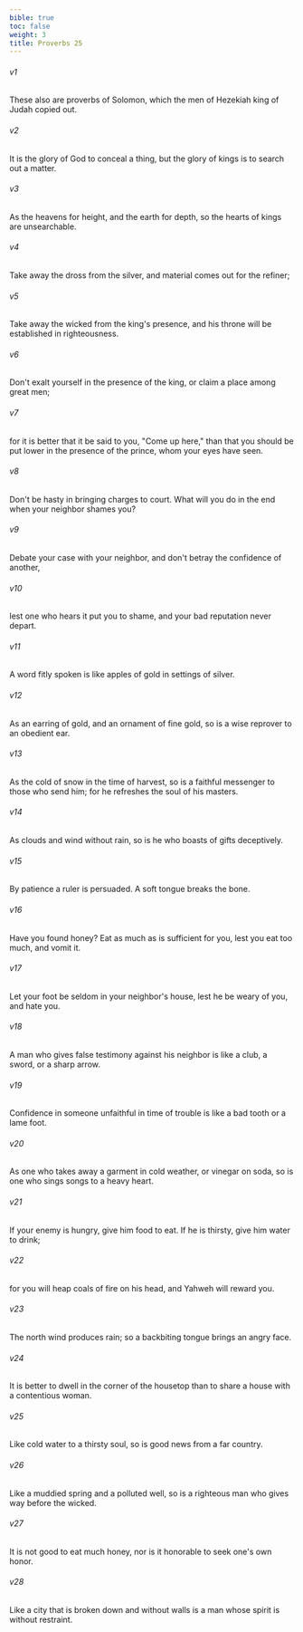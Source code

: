 ```yaml
---
bible: true
toc: false
weight: 3
title: Proverbs 25
---
```




###### v1 
These also are proverbs of Solomon, which the men of Hezekiah king of Judah copied out. 

###### v2 
It is the glory of God to conceal a thing, but the glory of kings is to search out a matter. 

###### v3 
As the heavens for height, and the earth for depth, so the hearts of kings are unsearchable. 

###### v4 
Take away the dross from the silver, and material comes out for the refiner; 

###### v5 
Take away the wicked from the king's presence, and his throne will be established in righteousness. 

###### v6 
Don't exalt yourself in the presence of the king, or claim a place among great men; 

###### v7 
for it is better that it be said to you, "Come up here," than that you should be put lower in the presence of the prince, whom your eyes have seen. 

###### v8 
Don't be hasty in bringing charges to court. What will you do in the end when your neighbor shames you? 

###### v9 
Debate your case with your neighbor, and don't betray the confidence of another, 

###### v10 
lest one who hears it put you to shame, and your bad reputation never depart. 

###### v11 
A word fitly spoken is like apples of gold in settings of silver. 

###### v12 
As an earring of gold, and an ornament of fine gold, so is a wise reprover to an obedient ear. 

###### v13 
As the cold of snow in the time of harvest, so is a faithful messenger to those who send him; for he refreshes the soul of his masters. 

###### v14 
As clouds and wind without rain, so is he who boasts of gifts deceptively. 

###### v15 
By patience a ruler is persuaded. A soft tongue breaks the bone. 

###### v16 
Have you found honey? Eat as much as is sufficient for you, lest you eat too much, and vomit it. 

###### v17 
Let your foot be seldom in your neighbor's house, lest he be weary of you, and hate you. 

###### v18 
A man who gives false testimony against his neighbor is like a club, a sword, or a sharp arrow. 

###### v19 
Confidence in someone unfaithful in time of trouble is like a bad tooth or a lame foot. 

###### v20 
As one who takes away a garment in cold weather, or vinegar on soda, so is one who sings songs to a heavy heart. 

###### v21 
If your enemy is hungry, give him food to eat. If he is thirsty, give him water to drink; 

###### v22 
for you will heap coals of fire on his head, and Yahweh will reward you. 

###### v23 
The north wind produces rain; so a backbiting tongue brings an angry face. 

###### v24 
It is better to dwell in the corner of the housetop than to share a house with a contentious woman. 

###### v25 
Like cold water to a thirsty soul, so is good news from a far country. 

###### v26 
Like a muddied spring and a polluted well, so is a righteous man who gives way before the wicked. 

###### v27 
It is not good to eat much honey, nor is it honorable to seek one's own honor. 

###### v28 
Like a city that is broken down and without walls is a man whose spirit is without restraint.
